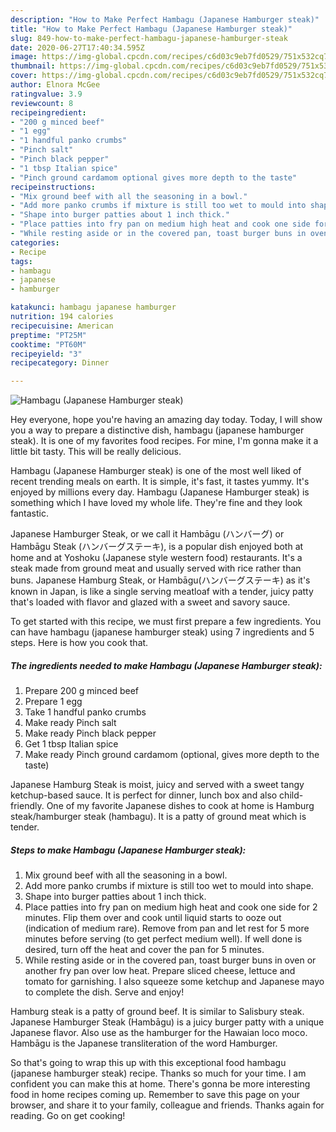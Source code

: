 ```yaml
---
description: "How to Make Perfect Hambagu (Japanese Hamburger steak)"
title: "How to Make Perfect Hambagu (Japanese Hamburger steak)"
slug: 849-how-to-make-perfect-hambagu-japanese-hamburger-steak
date: 2020-06-27T17:40:34.595Z
image: https://img-global.cpcdn.com/recipes/c6d03c9eb7fd0529/751x532cq70/hambagu-japanese-hamburger-steak-recipe-main-photo.jpg
thumbnail: https://img-global.cpcdn.com/recipes/c6d03c9eb7fd0529/751x532cq70/hambagu-japanese-hamburger-steak-recipe-main-photo.jpg
cover: https://img-global.cpcdn.com/recipes/c6d03c9eb7fd0529/751x532cq70/hambagu-japanese-hamburger-steak-recipe-main-photo.jpg
author: Elnora McGee
ratingvalue: 3.9
reviewcount: 8
recipeingredient:
- "200 g minced beef"
- "1 egg"
- "1 handful panko crumbs"
- "Pinch salt"
- "Pinch black pepper"
- "1 tbsp Italian spice"
- "Pinch ground cardamom optional gives more depth to the taste"
recipeinstructions:
- "Mix ground beef with all the seasoning in a bowl."
- "Add more panko crumbs if mixture is still too wet to mould into shape."
- "Shape into burger patties about 1 inch thick."
- "Place patties into fry pan on medium high heat and cook one side for 2 minutes. Flip them over and cook until liquid starts to ooze out (indication of medium rare). Remove from pan and let rest for 5 more minutes before serving (to get perfect medium well). If well done is desired, turn off the heat and cover the pan for 5 minutes."
- "While resting aside or in the covered pan, toast burger buns in oven or another fry pan over low heat. Prepare sliced cheese, lettuce and tomato for garnishing. I also squeeze some ketchup and Japanese mayo to complete the dish. Serve and enjoy!"
categories:
- Recipe
tags:
- hambagu
- japanese
- hamburger

katakunci: hambagu japanese hamburger 
nutrition: 194 calories
recipecuisine: American
preptime: "PT25M"
cooktime: "PT60M"
recipeyield: "3"
recipecategory: Dinner

---
```



![Hambagu (Japanese Hamburger steak)](https://img-global.cpcdn.com/recipes/c6d03c9eb7fd0529/751x532cq70/hambagu-japanese-hamburger-steak-recipe-main-photo.jpg)

Hey everyone, hope you're having an amazing day today. Today, I will show you a way to prepare a distinctive dish, hambagu (japanese hamburger steak). It is one of my favorites food recipes. For mine, I'm gonna make it a little bit tasty. This will be really delicious.

Hambagu (Japanese Hamburger steak) is one of the most well liked of recent trending meals on earth. It is simple, it's fast, it tastes yummy. It's enjoyed by millions every day. Hambagu (Japanese Hamburger steak) is something which I have loved my whole life. They're fine and they look fantastic.

Japanese Hamburger Steak, or we call it Hambāgu (ハンバーグ) or Hambāgu Steak (ハンバーグステーキ), is a popular dish enjoyed both at home and at Yoshoku (Japanese style western food) restaurants. It&#39;s a steak made from ground meat and usually served with rice rather than buns. Japanese Hamburg Steak, or Hambāgu(ハンバーグステーキ) as it&#39;s known in Japan, is like a single serving meatloaf with a tender, juicy patty that&#39;s loaded with flavor and glazed with a sweet and savory sauce.


To get started with this recipe, we must first prepare a few ingredients. You can have hambagu (japanese hamburger steak) using 7 ingredients and 5 steps. Here is how you cook that.

<!--inarticleads1-->

##### The ingredients needed to make Hambagu (Japanese Hamburger steak):

1. Prepare 200 g minced beef
1. Prepare 1 egg
1. Take 1 handful panko crumbs
1. Make ready Pinch salt
1. Make ready Pinch black pepper
1. Get 1 tbsp Italian spice
1. Make ready Pinch ground cardamom (optional, gives more depth to the taste)


Japanese Hamburg Steak is moist, juicy and served with a sweet tangy ketchup-based sauce. It is perfect for dinner, lunch box and also child-friendly. One of my favorite Japanese dishes to cook at home is Hamburg steak/hamburger steak (hambagu). It is a patty of ground meat which is tender. 

<!--inarticleads2-->

##### Steps to make Hambagu (Japanese Hamburger steak):

1. Mix ground beef with all the seasoning in a bowl.
1. Add more panko crumbs if mixture is still too wet to mould into shape.
1. Shape into burger patties about 1 inch thick.
1. Place patties into fry pan on medium high heat and cook one side for 2 minutes. Flip them over and cook until liquid starts to ooze out (indication of medium rare). Remove from pan and let rest for 5 more minutes before serving (to get perfect medium well). If well done is desired, turn off the heat and cover the pan for 5 minutes.
1. While resting aside or in the covered pan, toast burger buns in oven or another fry pan over low heat. Prepare sliced cheese, lettuce and tomato for garnishing. I also squeeze some ketchup and Japanese mayo to complete the dish. Serve and enjoy!


Hamburg steak is a patty of ground beef. It is similar to Salisbury steak. Japanese Hamburger Steak (Hambāgu) is a juicy burger patty with a unique Japanese flavor. Also use as the hamburger for the Hawaian loco moco. Hambāgu is the Japanese transliteration of the word Hamburger. 

So that's going to wrap this up with this exceptional food hambagu (japanese hamburger steak) recipe. Thanks so much for your time. I am confident you can make this at home. There's gonna be more interesting food in home recipes coming up. Remember to save this page on your browser, and share it to your family, colleague and friends. Thanks again for reading. Go on get cooking!
